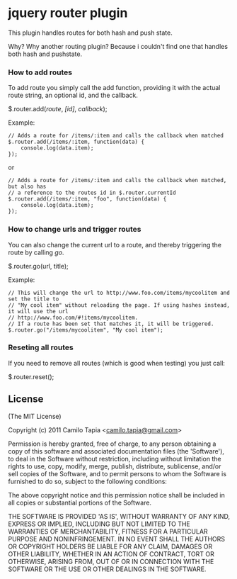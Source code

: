 # jquery router plugin
This plugin handles routes for both hash and push state.

Why? Why another routing plugin? Because i couldn't find one that handles both hash and pushstate.

### How to add routes

To add route you simply call the add function, providing it with the actual route string, an optional id, and the callback. 

$.router.add(*route*, *[id]*, *callback*);
	
Example:

	// Adds a route for /items/:item and calls the callback when matched
	$.router.add(/items/:item, function(data) {
		console.log(data.item);
	});

or

	// Adds a route for /items/:item and calls the callback when matched, but also has
	// a reference to the routes id in $.router.currentId
	$.router.add(/items/:item, "foo", function(data) {
		console.log(data.item);
	});

### How to change urls and trigger routes
You can also change the current url to a route, and thereby triggering the route by calling *go*.

$.router.go(url, title);

Example:
	
	// This will change the url to http://www.foo.com/items/mycoolitem and set the title to
	// "My cool item" without reloading the page. If using hashes instead, it will use the url
	// http://www.foo.com/#!items/mycoolitem.
	// If a route has been set that matches it, it will be triggered.
	$.router.go("/items/mycoolitem", "My cool item");
	
### Reseting all routes

If you need to remove all routes (which is good when testing) you just call:

$.router.reset();

## License 

(The MIT License)

Copyright (c) 2011 Camilo Tapia &lt;camilo.tapia@gmail.com&gt;

Permission is hereby granted, free of charge, to any person obtaining
a copy of this software and associated documentation files (the
'Software'), to deal in the Software without restriction, including
without limitation the rights to use, copy, modify, merge, publish,
distribute, sublicense, and/or sell copies of the Software, and to
permit persons to whom the Software is furnished to do so, subject to
the following conditions:

The above copyright notice and this permission notice shall be
included in all copies or substantial portions of the Software.

THE SOFTWARE IS PROVIDED 'AS IS', WITHOUT WARRANTY OF ANY KIND,
EXPRESS OR IMPLIED, INCLUDING BUT NOT LIMITED TO THE WARRANTIES OF
MERCHANTABILITY, FITNESS FOR A PARTICULAR PURPOSE AND NONINFRINGEMENT.
IN NO EVENT SHALL THE AUTHORS OR COPYRIGHT HOLDERS BE LIABLE FOR ANY
CLAIM, DAMAGES OR OTHER LIABILITY, WHETHER IN AN ACTION OF CONTRACT,
TORT OR OTHERWISE, ARISING FROM, OUT OF OR IN CONNECTION WITH THE
SOFTWARE OR THE USE OR OTHER DEALINGS IN THE SOFTWARE.
